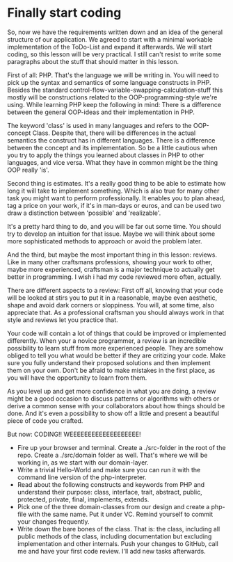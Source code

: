 # Finally start coding

So, now we have the requirements written down and an idea of the general structure
of our application. We agreed to start with a minimal workable implementation of
the ToDo-List and expand it afterwards. We will start coding, so this lesson will 
be very practical. I still can't resist to write some paragraphs about the stuff
that should matter in this lesson.

First of all: PHP. That's the language we will be writing in. You will need to
pick up the syntax and semantics of some language constructs in PHP. Besides the
standard control-flow-variable-swapping-calculation-stuff this mostly will be
constructions related to the OOP-programming-style we're using. While learning 
PHP keep the following in mind: There is a difference between the general 
OOP-ideas and their implementation in PHP.

The keyword 'class' is used in many languages and refers to the OOP-concept 
Class. Despite that, there will be differences in the actual semantics the
construct has in different languages. There is a difference between the concept
and its implementation. So be a little cautious when you try to apply the things
you learned about classes in PHP to other languages, and vice versa. What they
have in common might be the thing OOP really 'is'.  

Second thing is estimates. It's a really good thing to be able to estimate how
long it will take to implement something. Which is also true for many other task
you might want to perform professionally. It enables you to plan ahead, tag a
price on your work, if it's in man-days or euros, and can be used two draw a
distinction between 'possible' and 'realizable'. 

It's a pretty hard thing to do, and you will be far out some time. You should 
try to develop an intuition for that issue. Maybe we will think about some more
sophisticated methods to approach or avoid the problem later.

And the third, but maybe the most important thing in this lesson: reviews. Like
in many other craftsmans professions, showing your work to other, maybe more
experienced, craftsman is a major technique to actually get better in programming.
I wish i had my code reviewed more often, actually. 

There are different aspects to a review: First off all, knowing that your code
will be looked at stirs you to put it in a reasonable, maybe even aesthetic, 
shape and avoid dark corners or sloppiness. You will, at some time, also 
appreciate that. As a professional craftsman you should always work in that 
style and reviews let you practice that.

Your code will contain a lot of things that could be improved or implemented
differently. When your a novice programmer, a review is an incredible possibility
to learn stuff from more experienced people. They are somehow obliged to tell
you what would be better if they are critizing your code. Make sure you fully
understand their proposed solutions and then implement them on your own. Don't
be afraid to make mistakes in the first place, as you will have the opportunity
to learn from them. 

As you level up and get more confidence in what you are doing, a review might
be a good occasion to discuss patterns or algorithms with others or derive a
common sense with your collaborators about how things should be done. And it's
even a possibility to show off a little and present a beautiful piece of code
you crafted.

But now: CODING!! WEEEEEEEEEEEEEEEEEEE! 

* Fire up your browser and terminal. Create a ./src-folder in the root of the
  repo. Create a ./src/domain folder as well. That's where we will be working
  in, as we start with our domain-layer.  
* Write a trivial Hello-World and make sure you can run it with the command
  line version of the php-interpreter.
* Read about the following constructs and keywords from PHP and understand their
  purpose: class, interface, trait, abstract, public, protected, private, final,
  implements, extends.
* Pick one of the three domain-classes from our design and create a php-file with
  the same name. Put it under VC. Remind yourself to commit your changes 
  frequently.
* Write down the bare bones of the class. That is: the class, including all
  public methods of the class, including documentation but excluding implementation
  and other internals. Push your changes to GitHub, call me and have your first 
  code review. I'll add new tasks afterwards. 

